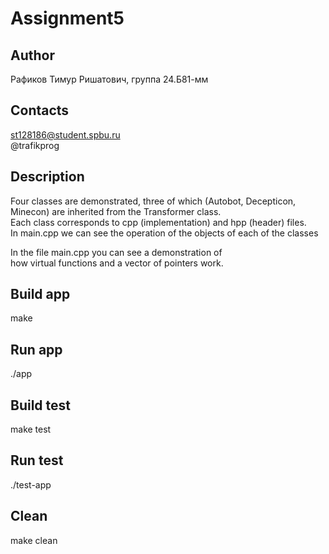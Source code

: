 # Assignment5
## Author
Рафиков Тимур Ришатович, группа 24.Б81-мм
## Contacts
st128186@student.spbu.ru  
@trafikprog
## Description
Four classes are demonstrated, three of which (Autobot, Decepticon, Minecon) are inherited from the Transformer class.  
 Each class corresponds to cpp (implementation) and hpp (header) files.  
  In main.cpp we can see the operation of the objects of each of the classes  
  
In the file main.cpp you can see a demonstration of  
 how virtual functions and a vector of pointers work.
## Build app
make
## Run app
./app
## Build test
make test
## Run test
./test-app
## Clean
make clean
